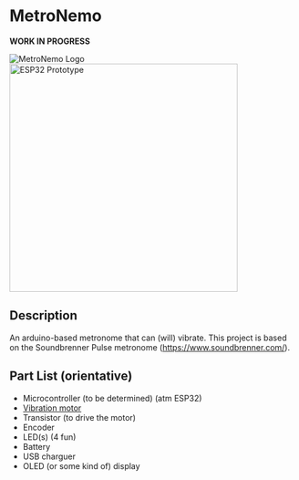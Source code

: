 # MetroNemo
**WORK IN PROGRESS**

![MetroNemo Logo](https://github.com/UC3Music/MetroNemo/blob/master/img/logo.png)
<img src="https://github.com/UC3Music/MetroNemo/blob/master/img/image.png" width="400" alt="ESP32 Prototype">
## Description
An arduino-based metronome that can (will) vibrate.
This project is based on the Soundbrenner Pulse metronome (https://www.soundbrenner.com/).

## Part List (orientative)
- Microcontroller (to be determined) (atm ESP32)
- [Vibration motor](https://www.banggood.com/5pcs-DC-3V-10mm-Micro-Motor-Coin-Flat-Vibrating-Motor-p-1037307.html?p=29061212937060201708&cur_warehouse=CN)
- Transistor (to drive the motor)
- Encoder
- LED(s) (4 fun)
- Battery
- USB charguer
- OLED (or some kind of) display
